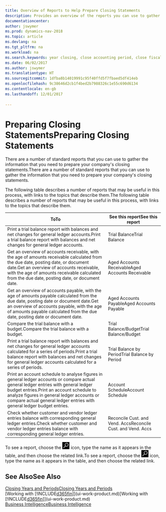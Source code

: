 ```yaml
---
title: Overview of Reports to Help Prepare Closing Statements
description: Provides an overview of the reports you can use to gather information to prepare your company's closing statements when closing the fiscal year.
documentationcenter: 
author: jswymer
ms.prod: dynamics-nav-2018
ms.topic: article
ms.devlang: na
ms.tgt_pltfrm: na
ms.workload: na
ms.search.keywords: year closing, close accounting period, close fiscal year, aging, creditor payments, vendor payments, assets, liabilities, equity, analysis, reporting, financial report, business intelligence, BI, Power Bi, KPI
ms.date: 06/02/2017
ms.author: jswymer
ms.translationtype: HT
ms.sourcegitcommit: 1dfba8b14019991c95f40ffd5f7fbaed5df414eb
ms.openlocfilehash: 9c38646d2cb1f4bed2b7988326c1e55c690d6134
ms.contentlocale: en-gb
ms.lasthandoff: 12/01/2017

---
```

# <a name="preparing-closing-statements"></a><span data-ttu-id="30b71-103">Preparing Closing Statements</span><span class="sxs-lookup"><span data-stu-id="30b71-103">Preparing Closing Statements</span></span>
<span data-ttu-id="30b71-104">There are a number of standard reports that you can use to gather the information that you need to prepare your company's closing statements.</span><span class="sxs-lookup"><span data-stu-id="30b71-104">There are a number of standard reports that you can use to gather the information that you need to prepare your company's closing statements.</span></span>

<span data-ttu-id="30b71-105">The following table describes a number of reports that may be useful in this process, with links to the topics that describe them.</span><span class="sxs-lookup"><span data-stu-id="30b71-105">The following table describes a number of reports that may be useful in this process, with links to the topics that describe them.</span></span>

| <span data-ttu-id="30b71-106">To</span><span class="sxs-lookup"><span data-stu-id="30b71-106">To</span></span> | <span data-ttu-id="30b71-107">See this report</span><span class="sxs-lookup"><span data-stu-id="30b71-107">See this report</span></span> |
| --- | --- |
| <span data-ttu-id="30b71-108">Print a trial balance report with balances and net changes for general ledger accounts.</span><span class="sxs-lookup"><span data-stu-id="30b71-108">Print a trial balance report with balances and net changes for general ledger accounts.</span></span> |<span data-ttu-id="30b71-109">Trial Balance</span><span class="sxs-lookup"><span data-stu-id="30b71-109">Trial Balance</span></span> |
| <span data-ttu-id="30b71-110">Get an overview of accounts receivable, with the age of amounts receivable calculated from the due date, posting date, or document date.</span><span class="sxs-lookup"><span data-stu-id="30b71-110">Get an overview of accounts receivable, with the age of amounts receivable calculated from the due date, posting date, or document date.</span></span> |<span data-ttu-id="30b71-111">Aged Accounts Receivable</span><span class="sxs-lookup"><span data-stu-id="30b71-111">Aged Accounts Receivable</span></span> |
| <span data-ttu-id="30b71-112">Get an overview of accounts payable, with the age of amounts payable calculated from the due date, posting date or document date.</span><span class="sxs-lookup"><span data-stu-id="30b71-112">Get an overview of accounts payable, with the age of amounts payable calculated from the due date, posting date or document date.</span></span> |<span data-ttu-id="30b71-113">Aged Accounts Payable</span><span class="sxs-lookup"><span data-stu-id="30b71-113">Aged Accounts Payable</span></span> |
| <span data-ttu-id="30b71-114">Compare the trial balance with a budget.</span><span class="sxs-lookup"><span data-stu-id="30b71-114">Compare the trial balance with a budget.</span></span> |<span data-ttu-id="30b71-115">Trial Balance/Budget</span><span class="sxs-lookup"><span data-stu-id="30b71-115">Trial Balance/Budget</span></span> |
| <span data-ttu-id="30b71-116">Print a trial balance report with balances and net changes for general ledger accounts calculated for a series of periods.</span><span class="sxs-lookup"><span data-stu-id="30b71-116">Print a trial balance report with balances and net changes for general ledger accounts calculated for a series of periods.</span></span> |<span data-ttu-id="30b71-117">Trial Balance by Period</span><span class="sxs-lookup"><span data-stu-id="30b71-117">Trial Balance by Period</span></span> |
| <span data-ttu-id="30b71-118">Print an account schedule to analyse figures in general ledger accounts or compare actual general ledger entries with general ledger budget entries.</span><span class="sxs-lookup"><span data-stu-id="30b71-118">Print an account schedule to analyze figures in general ledger accounts or compare actual general ledger entries with general ledger budget entries.</span></span> |<span data-ttu-id="30b71-119">Account Schedule</span><span class="sxs-lookup"><span data-stu-id="30b71-119">Account Schedule</span></span> |
| <span data-ttu-id="30b71-120">Check whether customer and vendor ledger entries balance with corresponding general ledger entries.</span><span class="sxs-lookup"><span data-stu-id="30b71-120">Check whether customer and vendor ledger entries balance with corresponding general ledger entries.</span></span> |<span data-ttu-id="30b71-121">Reconcile Cust. and Vend. Accs</span><span class="sxs-lookup"><span data-stu-id="30b71-121">Reconcile Cust. and Vend. Accs</span></span> |

<span data-ttu-id="30b71-122">To see a report, choose the ![Search for Page or Report](media/ui-search/search_small.png "Search for Page or Report icon") icon, type the name as it appears in the table, and then choose the related link.</span><span class="sxs-lookup"><span data-stu-id="30b71-122">To see a report, choose the ![Search for Page or Report](media/ui-search/search_small.png "Search for Page or Report icon") icon, type the name as it appears in the table, and then choose the related link.</span></span>

## <a name="see-also"></a><span data-ttu-id="30b71-123">See Also</span><span class="sxs-lookup"><span data-stu-id="30b71-123">See Also</span></span>
[<span data-ttu-id="30b71-124">Closing Years and Periods</span><span class="sxs-lookup"><span data-stu-id="30b71-124">Closing Years and Periods</span></span>](year-close-years-periods.md)  
<span data-ttu-id="30b71-125">[Working with [!INCLUDE[d365fin](includes/d365fin_md.md)]](ui-work-product.md)</span><span class="sxs-lookup"><span data-stu-id="30b71-125">[Working with [!INCLUDE[d365fin](includes/d365fin_md.md)]](ui-work-product.md)</span></span>  
[<span data-ttu-id="30b71-126">Business Intelligence</span><span class="sxs-lookup"><span data-stu-id="30b71-126">Business Intelligence</span></span>](bi.md)


